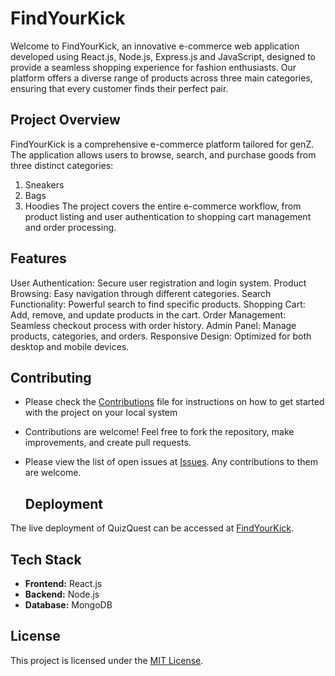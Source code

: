 # FindYourKick

Welcome to FindYourKick, an innovative e-commerce web application  developed using React.js, Node.js, Express.js and JavaScript, designed to provide a seamless shopping experience for fashion enthusiasts. Our platform offers a diverse range of products across three main categories, ensuring that every customer finds their perfect pair.

## Project Overview
FindYourKick is a comprehensive e-commerce platform tailored for  genZ. The application allows users to browse, search, and purchase goods from three distinct categories:
1. Sneakers
2. Bags
3. Hoodies
The project covers the entire e-commerce workflow, from product listing and user authentication to shopping cart management and order processing.

## Features
User Authentication: Secure user registration and login system.
Product Browsing: Easy navigation through different categories.
Search Functionality: Powerful search to find specific products.
Shopping Cart: Add, remove, and update products in the cart.
Order Management: Seamless checkout process with order history.
Admin Panel: Manage products, categories, and orders.
Responsive Design: Optimized for both desktop and mobile devices.

## Contributing
- Please check the [Contributions](https://github.com/Akash-Singh04/EduSync/blob/master/CONTRIBUTING.md) file for instructions on how to get started with the project on your local system
- Contributions are welcome! Feel free to fork the repository, make improvements, and create pull requests.
- Please view the list of open issues at [Issues](https://github.com/Tarun-Kataruka/FindYourKick/issues). Any contributions to them are welcome.

  ## Deployment

The live deployment of QuizQuest can be accessed at [FindYourKick](https://find-your-kick.vercel.app/).

  ## Tech Stack

- **Frontend:** React.js
- **Backend:** Node.js
- **Database:** MongoDB

## License

This project is licensed under the [MIT License](LICENSE).
